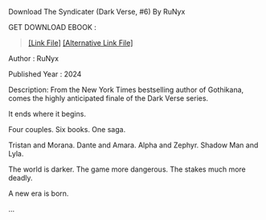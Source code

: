 Download The Syndicater (Dark Verse, #6) By RuNyx

GET DOWNLOAD EBOOK : 

> [[Link File]](https://arrowpointingputs.web.app/inter/216953177-the-syndicater)
> [[Alternative Link File]](https://clearsalivamuach.web.app/accept/216953177-the-syndicater)

Author : RuNyx

Published Year : 2024

Description:
From the New York Times bestselling author of Gothikana, comes the highly anticipated finale of the Dark Verse series.

It ends where it begins.

Four couples. Six books. One saga.

Tristan and Morana. Dante and Amara. Alpha and Zephyr. Shadow Man and Lyla.

The world is darker. The game more dangerous. The stakes much more deadly.

A new era is born.

...

